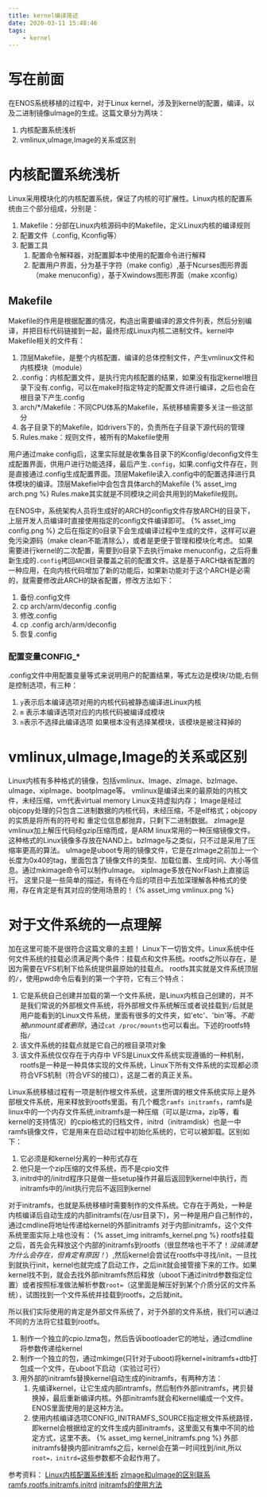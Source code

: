 ```yaml
---
title: kernel编译简述
date: 2020-03-11 15:48:46
tags:
    - kernel
---
```


# 写在前面
在ENOS系统移植的过程中，对于Linux kernel，涉及到kernel的配置，编译，以及二进制镜像uImage的生成。这篇文章分为两块：
1. 内核配置系统浅析
2. vmlinux,uImage,Image的关系或区别

# 内核配置系统浅析
Linux采用模块化的内核配置系统，保证了内核的可扩展性。Linux内核的配置系统由三个部分组成，分别是：
1. Makefile：分部在Linux内核源码中的Makefile，定义Linux内核的编译规则
2. 配置文件（.config, Kconfig等）
3. 配置工具
    1. 配置命令解释器，对配置脚本中使用的配置命令进行解释
    2. 配置用户界面，分为基于字符（make config）,基于Ncurses图形界面（make menuconfig），基于Xwindows图形界面（make xconfig）

## Makefile
Makefile的作用是根据配置的情况，构造出需要编译的源文件列表，然后分别编译，并把目标代码链接到一起，最终形成Linux内核二进制文件。kernel中Makefile相关的文件有：
1. 顶层Makefile，是整个内核配置、编译的总体控制文件，产生vmlinux文件和内核模块（module）
2. .config：内核配置文件，是执行完内核配置的结果，如果没有指定kernel根目录下没有.config，可以在make时指定特定的配置文件进行编译，之后也会在根目录下产生.config
3. arch/*/Makefile：不同CPU体系的Makefile，系统移植需要多关注一些这部分
4. 各子目录下的Makefile，如drivers下的，负责所在子目录下源代码的管理
5. Rules.make：规则文件，被所有的Makefile使用

用户通过make config后，这里实际就是收集各目录下的Kconfig/deconfig文件生成配置界面，供用户进行功能选择，最后产生`.config`，如果.config文件存在，则是直接通过.config生成配置界面。顶层Makefile读入.config中的配置选择进行具体模块的编译。顶层Makefiel中会包含具体arch的Makefile
{% asset_img arch.png %}
Rules.make其实就是不同模块之间会共用到的Makefile规则。

在ENOS中，系统架构人员将生成好的ARCH的config文件存放ARCH的目录下，上层开发人员编译时直接使用指定的config文件编译即可。
{% asset_img config.png %}
之后在指定的`O`目录下会生成编译过程中生成的文件，这样可以避免污染源码（make clean不能清除么），或者是更便于管理和模块化考虑。
如果需要进行kernel的二次配置，需要到`O`目录下去执行make menuconfig，之后将重新生成的`.config`拷回`ARCH`目录覆盖之前的配置文件。这是基于ARCH缺省配置的一种应用，在向内核代码增加了新的功能后，如果新功能对于这个ARCH是必需的，就需要修改此ARCH的缺省配置，修改方法如下：
1. 备份.config文件
2. cp arch/arm/deconfig .config
3. 修改.config
4. cp .config arch/arm/deconfig
5. 恢复.config

### 配置变量CONFIG_*
.config文件中用配置变量等式来说明用户的配置结果，等式左边是模块/功能,右侧是控制选项，有三种：
1. `y`表示后本编译选项对用的内核代码被静态编译进Linux内核
2. `m` 表示本编译选项对应的内核代码被编译成模块
3. `n`表示不选择此编译选项
如果根本没有选择某模块，该模块是被注释掉的

# vmlinux,uImage,Image的关系或区别
Linux内核有多种格式的镜像，包括vmlinux、Image、zImage、bzImage、uImage、xipImage、bootpImage等。
vmlinux是编译出来的最原始的内核文件，未经压缩，vm代表virtual memory Linux支持虚拟内存；
Image是经过objcopy处理的只包含二进制数据的内核代码，未经压缩，不是elf格式；objcopy的实质是将所有的符号和 重定位信息都抛弃，只剩下二进制数据。
zImage是vmlinux加上解压代码经gzip压缩而成，是ARM linux常用的一种压缩镜像文件。这种格式的Linux镜像多存放在NAND上。bzImage与之类似，只不过是采用了压缩率更高的算法。
uImage是uboot专用的镜像文件，它是在zImage之前加上一个长度为0x40的tag，里面包含了镜像文件的类型、加载位置、生成时间、大小等信息。通过mkimage命令可以制作uImage。
xipImage多放在NorFlash上直接运行。
这里只是一些简单的描述，有待在今后的项目中去加深理解各种格式的使用，存在肯定是有其对应的使用场景的！
{% asset_img vmlinux.png %}

# 对于文件系统的一点理解
加在这里可能不是很符合这篇文章的主题！
Linux下一切皆文件。Linux系统中任何文件系统的挂载必须满足两个条件：挂载点和文件系统。rootfs之所以存在，是因为需要在VFS机制下给系统提供最原始的挂载点。
rootfs其实就是文件系统顶层的`/`，使用pwd命令后看到的第一个字符，它有三个特点：
1. 它是系统自己创建并加载的第一个文件系统，是Linux内核自己创建的，并不是我们常说的外部根文件系统，将外部根文件系统解压或者说挂载到`/`后就是用户能看到的Linux文件系统，里面有很多的文件夹，如'etc'、'bin'等。*不能被unmount或者删除*，通过`cat /proc/mounts`也可以看出。下述的rootfs特指`/`
2. 该文件系统的挂载点就是它自己的根目录项对象
3. 该文件系统仅仅存在于内存中
VFS是Linux文件系统实现遵循的一种机制，rootfs是一种是一种具体实现的文件系统，Linux下所有文件系统的实现都必须符合VFS机制（符合VFS的接口），这是二者的真正关系。

Linux系统移植过程有一项是制作根文件系统，这里所谓的根文件系统实际上是外部根文件系统，用来释放到rootfs里面。有几个概念`ramfs initramfs`，ramfs是linux中的一个内存文件系统,initramfs是一种压缩（可以是lzma，zip等，看kernel的支持情况）的cpio格式的归档文件，initrd（initramdisk）也是一中ramfs镜像文件，它是用来在启动过程中初始化系统的，它可以被卸载。区别如下：
1. 它必须是和kernel分离的一种形式存在
2. 他只是一个zip压缩的文件系统，而不是cpio文件
3. initrd中的/initrd程序只是做一些setup操作并最后返回到kernel中执行，而initramfs中的/init执行完后不返回到kernel

对于initramfs，也就是系统移植时需要制作的文件系统。它存在于两处，一种是内核编译后自动生成的内部initramfs(在/usr目录下)，另一种是用户自己制作的，通过cmdline将地址传递给kernel的外部initramfs
对于内部initramfs，这个文件系统里面实际上啥也没有：
{% asset_img initramfs_kernel.png %}
rootfs挂载之后，首先会先释放这个内部的initramfs到rootfs（很显然啥也干不了！*没搞清楚为什么会存在，但肯定有原因！*）,然后kernel会尝试在rootfs中寻找/init，一旦找到就执行init，kernel也就完成了启动工作，之后init就会接管接下来的工作。如果kernel找不到，就会去找外部initramfs然后释放（uboot下通过initrd参数指定位置）或者按照标准做法解析参数`root=`（这里面是解压好到某个介质分区的文件系统），试图找到一个文件系统并挂载到rootfs，之后就init。

所以我们实际使用的肯定是外部文件系统了，对于外部的文件系统，我们可以通过不同的方法将它挂载到rootfs。
1. 制作一个独立的cpio.lzma包，然后告诉bootloader它的地址，通过cmdline将参数传递给kernel
2. 制作一个独立的包，通过mkimge(只针对于uboot)将kernel+initramfs+dtb打包成一个文件，在uboot下启动（实验过可行）
3. 用外部的initramfs替换kernel自动生成的initramfs，有两种方法：
    1. 先编译kernel，让它生成内部intramfs，然后制作外部initramfs，拷贝替换掉，最后重新编译内核。外部initramfs就会和kernel编成一个文件。ENOS里面使用的是这种方法。
    2. 使用内核编译选项CONFIG_INITRAMFS_SOURCE指定根文件系统路径，即kernel会根据给定的文件生成内部initramfs，这里面又有集中不同的给定方式，这里不表。
{% asset_img kernel_initramfs.png %}
    外部initramfs替换内部initramfs之后，kernel会在第一时间找到/init,所以`root=，initrd=`这些参数都不会起作用了。


参考资料：
[Linux内核配置系统浅析](https://www.ibm.com/developerworks/cn/linux/kernel/l-kerconf/)
[zImage和uImage的区别联系](https://blog.csdn.net/ultraman_hs/article/details/52838989)
[ramfs,rootfs,initramfs,initrd](https://blog.csdn.net/rikeyone/article/details/52048972)
[initramfs的使用方法](https://blog.csdn.net/sunjing_/article/details/53081306)
